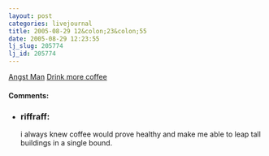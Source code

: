 ```yaml
---
layout: post
categories: livejournal
title: 2005-08-29 12&colon;23&colon;55
date: 2005-08-29 12:23:55
lj_slug: 205774
lj_id: 205774
---
```

[Angst Man](http://www.punksandnerds.com/d/0145.html) [Drink more coffee](http://science.slashdot.org/article.pl?sid=05/08/29/0342207&from=rss)


<div id="comments"><h4>Comments:</h4><div class="lj-comments"><ul>
<li><h3>riffraff: </h3>
<a id="comment-473"></a>
<p>i always knew coffee would prove healthy and make me able to leap tall buildings in a single bound.</p>
</li>
</ul></div></div>
